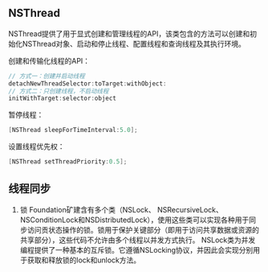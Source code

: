 ## NSThread

NSThread提供了用于显式创建和管理线程的API，该类包含的方法可以创建和初始化NSThread对象、启动和停止线程、配置线程和查询线程及其执行环境。

创建和传输化线程的API：

```objective-c
// 方式一：创建并启动线程
detachNewThreadSelector:toTarget:withObject:
// 方式二：只创建线程，不启动线程
initWithTarget:selector:object
```

暂停线程：
```objective-c
[NSThread sleepForTimeInterval:5.0];
```

设置线程优先权：
```objective-c
[NSThread setThreadPriority:0.5];
```

## 线程同步
1. 锁
    Foundation矿建含有多个类（NSLock、 NSRecursiveLock、NSConditionLock和NSDistributedLock），使用这些类可以实现各种用于同步访问贡状态操作的锁。锁用于保护关键部分（即用于访问共享数据或资源的共享部分），这些代码不允许由多个线程以并发方式执行。
    NSLock类为并发编程提供了一种基本的互斥锁。它遵循NSLocking协议，并因此会实现分别用于获取和释放锁的lock和unlock方法。







